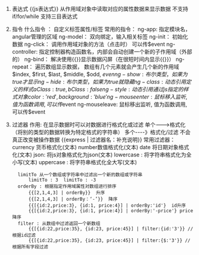 1. 表达式
	 {{js表达式}}
	 从作用域对象中读取对应的属性数据来显示数据
	 不支持if/for/while
	 支持三目表达式
2. 指令
	 什么指令 ： 自定义标签属性/标签
	 常用的指令：
		 ng-app: 指定模块名，angular管理的区域
		 ng-model： 双向绑定，输入相关标签
		 ng-init： 初始化数据
		 ng-click： 调用作用域对象的方法（点击时）
		  可以传$event
		 ng-controller: 指定控制器构造函数名，内部会自动创建一个新的子作用域（外部的）
		 ng-bind： 解决使用{{}}显示数据闪屏（在很短时间内显示{{}}）
		 ng-repeat： 遍历数组显示数据， 数组有几个元素就会产生几个新的作用域
			 $index, $first, $last, $middle, $odd, $even
		 ng-show: 布尔类型， 如果为true才显示
		 ng-hide: 布尔类型， 如果为true就隐藏
		 ng-class: 动态引用定义的样式  {aClass:true, bClass:false}
     ng-style: 动态引用通过js指定的样式对象   {color:'red', background:'blue'}
     ng-mouseenter: 鼠标移入监听, 值为函数调用, 可以传$event
     ng-mouseleave: 鼠标移出监听, 值为函数调用, 可以传$event
3. 过滤器
	 作用: 在显示数据时可以对数据进行格式化或过滤
		 单个--->格式化（将别的类型的数据转换为特定格式的字符串）
		 多个----》格式化/过滤
		 不会真正改变被操作数据
	 {{express | 过滤器名：补充说明}}
	 常用过滤器：
		 currency 货币格式化(文本)
		 number数值格式化(文本)
		 date 将日期对象格式化(文本)
		 json: 将js对象格式化为json(文本)
		 lowercase : 将字符串格式化为全小写(文本)
		 uppercase : 将字符串格式化全大写(文本)

		 limitTo 从一个数组或字符串中过滤出一个新的数组或字符串
			 limitTo : 3  limitTo : -3
		 orderBy : 根据指定作用域属性对数组进行排序
			 {{[2,1,4,3] | orderBy}}  升序
			 {{[2,1,4,3] | orderBy：‘-’}}  降序
			 {{[{id:2,price:3}, {id:1, price:4}] | orderBy:'id'}  id升序
			 {{[{id:2,price:3}, {id:1, price:4}] | orderBy:'-price'} price降序
		 filter : 从数组中过滤返回一个新数组
			 {{[{id:22,price:35}, {id:23, price:45}] | filter:{id:'3'}} //根据id过滤
			 {{[{id:22,price:35}, {id:23, price:45}] | filter:{$:'3'}} //根据所有字段过滤
	